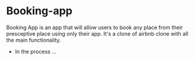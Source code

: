 # Booking-app

Booking App is an app that will allow users to book any place from their presceptive place using only their app. It's a clone of airbnb clone with all the main functionality.

- In the process ...